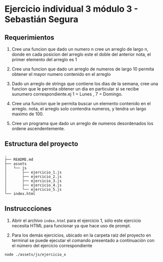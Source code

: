 # Ejercicio individual 3 módulo 3 - Sebastián Segura

## Requerimientos

1. Cree una funcion que dado un numero n cree un arreglo de largo n, donde en cada posicion
   del arreglo este el doble del anterior nota, el primer elemento del arreglo es 1

2. Cree una funcion que dado un arreglo de numeros de largo 10 permita obtener el mayor
   numero contenido en el arreglo

3. Dado un arreglo de strings que contiene los dias de la semana, cree una funcion que le
   permita obtener un dia en particular si se recibe sunumero correspondiente.ej
   1 = Lunes , 7 = Domingo.

4. Cree una funcion que le permita buscar un elemento contenido en el arreglo. nota, el
   arreglo solo contendra numeros, y tendra un largo maximo de 100.

5. Cree un programa que dado un arreglo de numeros desordenados los ordene
   ascendentemente.

## Estructura del proyecto

```
.
├── README.md
├── assets
│   └── js
│       ├── ejercicio_1.js
│       ├── ejercicio_2.js
│       ├── ejercicio_3.js
│       ├── ejercicio_4.js
│       └── ejercicio_5.js
└── index.html

```

## Instruccciones

1. Abrir el archivo `index.html` para el ejercicio 1, sólo este ejercicio necesita HTML para funcionar ya que hace uso de prompt.

2. Para los demás ejercicios, ubicado en la carpeta raiz del proyecto en terminal se puede ejecutar el comando presentado a continuación con el número del ejercicio correspondiente

```bash
node ./assets/js/ejercicio_x
```




